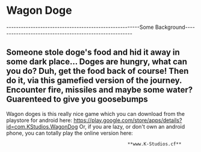 # Wagon Doge
-------------------------------------------------------Some Background--------------------------------------------------------

Someone stole doge's food and hid it away in some dark place...
Doges are hungry, what can you do?
Duh, get the food back of course!
Then do it, via this gamefied version of the journey.
Encounter fire, missiles and maybe some water?
Guarenteed to give you goosebumps
------------------------------------------------------------------------------------------------------------------------------

Wagon doges is this really nice game which you can download from the playstore for android here: https://play.google.com/store/apps/details?id=com.KStudios.WagonDog
Or, if you are lazy, or don't own an android phone, you can totally play the online version here: 

                                                 **www.K-Studios.cf**
